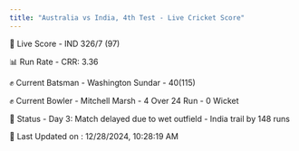 ```yaml
---
title: "Australia vs India, 4th Test - Live Cricket Score"
---
```


🔴 Live Score - IND 326/7 (97)  

📊 Run Rate - CRR: 3.36  

✊ Current Batsman - Washington Sundar - 40(115)  

✊ Current Bowler - Mitchell Marsh - 4 Over 24 Run - 0 Wicket  

📑 Status - Day 3: Match delayed due to wet outfield - India trail by 148 runs

📝 Last Updated on : 12/28/2024, 10:28:19 AM  

